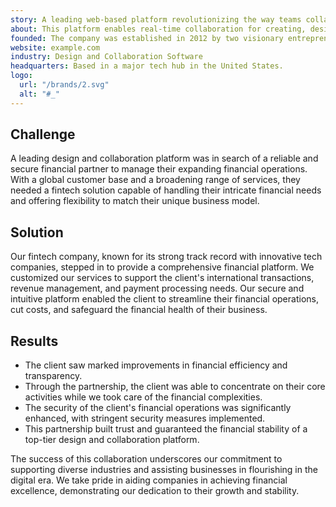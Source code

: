 ```yaml
---
story: A leading web-based platform revolutionizing the way teams collaborate on digital projects.
about: This platform enables real-time collaboration for creating, designing, and prototyping digital projects, streamlining workflows for teams across the globe.
founded: The company was established in 2012 by two visionary entrepreneurs.
website: example.com
industry: Design and Collaboration Software
headquarters: Based in a major tech hub in the United States.
logo:
  url: "/brands/2.svg"
  alt: "#_"
---
```

## Challenge

A leading design and collaboration platform was in search of a reliable and secure financial partner to manage their expanding financial operations. With a global customer base and a broadening range of services, they needed a fintech solution capable of handling their intricate financial needs and offering flexibility to match their unique business model.

## Solution

Our fintech company, known for its strong track record with innovative tech companies, stepped in to provide a comprehensive financial platform. We customized our services to support the client's international transactions, revenue management, and payment processing needs. Our secure and intuitive platform enabled the client to streamline their financial operations, cut costs, and safeguard the financial health of their business.

## Results

* The client saw marked improvements in financial efficiency and transparency.
* Through the partnership, the client was able to concentrate on their core activities while we took care of the financial complexities.
* The security of the client's financial operations was significantly enhanced, with stringent security measures implemented.
* This partnership built trust and guaranteed the financial stability of a top-tier design and collaboration platform.

The success of this collaboration underscores our commitment to supporting diverse industries and assisting businesses in flourishing in the digital era. We take pride in aiding companies in achieving financial excellence, demonstrating our dedication to their growth and stability.